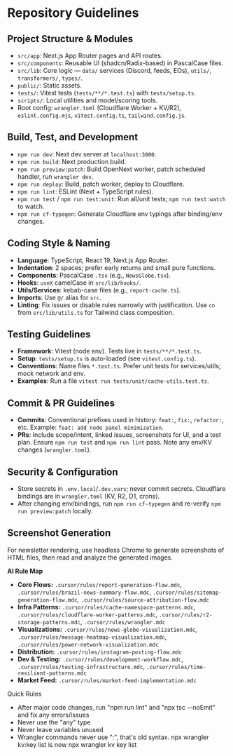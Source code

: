 # Repository Guidelines

## Project Structure & Modules
- `src/app`: Next.js App Router pages and API routes.
- `src/components`: Reusable UI (shadcn/Radix-based) in PascalCase files.
- `src/lib`: Core logic — `data/` services (Discord, feeds, EOs), `utils/`, `transformers/`, `types/`.
- `public/`: Static assets.
- `tests/`: Vitest tests (`tests/**/*.test.ts`) with `tests/setup.ts`.
- `scripts/`: Local utilities and model/scoring tools.
- Root config: `wrangler.toml` (Cloudflare Worker + KV/R2), `eslint.config.mjs`, `vitest.config.ts`, `tailwind.config.js`.

## Build, Test, and Development
- `npm run dev`: Next dev server at `localhost:3000`.
- `npm run build`: Next production build.
- `npm run preview:patch`: Build OpenNext worker, patch scheduled handler, run `wrangler dev`.
- `npm run deploy`: Build, patch worker, deploy to Cloudflare.
- `npm run lint`: ESLint (Next + TypeScript rules).
- `npm run test` / `npm run test:unit`: Run all/unit tests; `npm run test:watch` to watch.
- `npm run cf-typegen`: Generate Cloudflare env typings after binding/env changes.

## Coding Style & Naming
- **Language**: TypeScript, React 19, Next.js App Router.
- **Indentation**: 2 spaces; prefer early returns and small pure functions.
- **Components**: PascalCase `.tsx` (e.g., `NewsGlobe.tsx`).
- **Hooks**: `useX` camelCase in `src/lib/hooks/`.
- **Utils/Services**: kebab-case files (e.g., `report-cache.ts`).
- **Imports**: Use `@/` alias for `src`.
- **Linting**: Fix issues or disable rules narrowly with justification. Use `cn` from `src/lib/utils.ts` for Tailwind class composition.

## Testing Guidelines
- **Framework**: Vitest (node env). Tests live in `tests/**/*.test.ts`.
- **Setup**: `tests/setup.ts` is auto-loaded (see `vitest.config.ts`).
- **Conventions**: Name files `*.test.ts`. Prefer unit tests for services/utils; mock network and env.
- **Examples**: Run a file `vitest run tests/unit/cache-utils.test.ts`.

## Commit & PR Guidelines
- **Commits**: Conventional prefixes used in history: `feat:`, `fix:`, `refactor:`, etc. Example: `feat: add node panel minimization`.
- **PRs**: Include scope/intent, linked issues, screenshots for UI, and a test plan. Ensure `npm run test` and `npm run lint` pass. Note any env/KV changes (`wrangler.toml`).

## Security & Configuration
- Store secrets in `.env.local`/`.dev.vars`; never commit secrets. Cloudflare bindings are in `wrangler.toml` (KV, R2, D1, crons).
- After changing env/bindings, run `npm run cf-typegen` and re-verify `npm run preview:patch` locally.


## Screenshot Generation
For newsletter rendering, use headless Chrome to generate screenshots of HTML files, then read and analyze the generated images.

**AI Rule Map**
- **Core Flows:** `.cursor/rules/report-generation-flow.mdc`, `.cursor/rules/brazil-news-summary-flow.mdc`, `.cursor/rules/sitemap-generation-flow.mdc`, `.cursor/rules/source-attribution-flow.mdc`
- **Infra Patterns:** `.cursor/rules/cache-namespace-patterns.mdc`, `.cursor/rules/cloudflare-worker-patterns.mdc`, `.cursor/rules/r2-storage-patterns.mdc`, `.cursor/rules/wrangler.mdc`
- **Visualizations:** `.cursor/rules/news-globe-visualization.mdc`, `.cursor/rules/message-heatmap-visualization.mdc`, `.cursor/rules/power-network-visualization.mdc`
- **Distribution:** `.cursor/rules/instagram-posting-flow.mdc`
- **Dev & Testing:** `.cursor/rules/development-workflow.mdc`, `.cursor/rules/testing-infrastructure.mdc`, `.cursor/rules/time-resilient-patterns.mdc`
- **Market Feed:** `.cursor/rules/market-feed-implementation.mdc`

Quick Rules
- After major code changes, run "npm run lint" and "npx tsc --noEmit" and fix any errors/issues
- Never use the "any" type
- Never leave variables unused
- Wrangler commands never use ":", that's old syntax. npx wrangler kv:key list is now npx wrangler kv key list
